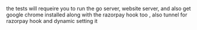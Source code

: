 
the tests will requeire you to run the go server, website server, and also get google chrome installed along with the razorpay hook too , also tunnel for razorpay hook and dynamic setting it
